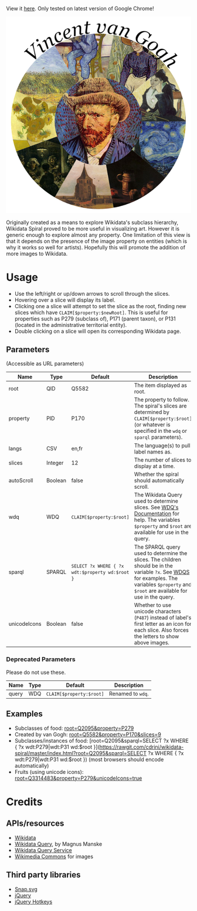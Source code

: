 View it [here](https://rawgit.com/cdrini/wikidata-spiral/master/index.html).
Only tested on latest version of Google Chrome!

![Demo image](https://raw.githubusercontent.com/cdrini/wikidata-spiral/master/imgs/Created%20by%20van%20Gogh.png)

Originally created as a means to explore Wikidata's subclass hierarchy, Wikidata Spiral proved to be more useful in visualizing art. However it is generic enough to explore almost any property. One limitation of this view is that it depends on the presence of the image property on entities (which is why it works so well for artists). Hopefully this will promote the addition of more images to Wikidata.

# Usage
* Use the left/right or up/down arrows to scroll through the slices.
* Hovering over a slice will display its label.
* Clicking one a slice will attempt to set the slice as the root, finding new slices which have `CLAIM[$property:$newRoot]`. This is useful for properties such as P279 (subclass of), P171 (parent taxon), or P131 (located in the administrative territorial entity).
* Double clicking on a slice will open its corresponding Wikidata page.

## Parameters
(Accessible as URL parameters)

Name          | Type          | Default                    | Description
------------- | ------------- | -------------------------- | -------------
root          | QID           | Q5582                      | The item displayed as root.
property      | PID           | P170                       | The property to follow. The spiral's slices are determined by `CLAIM[$property:$root]` (or whatever is specified in the `wdq` or `sparql` parameters).
langs         | CSV           | en,fr                      | The language(s) to pull label names as.
slices        | Integer       | 12                         | The number of slices to display at a time.
autoScroll    | Boolean       | false                      | Whether the spiral should automatically scroll.
wdq           | WDQ           | `CLAIM[$property:$root]`   | The Wikidata Query used to determine slices. See [WDQ's Documentation](https://wdq.wmflabs.org/api_documentation.html) for help. The variables `$property` and `$root` are available for use in the query.
sparql        | SPARQL        | `SELECT ?x WHERE { ?x wdt:$property wd:$root }` | The SPARQL query used to determine the slices. The children should be in the variable `?x`. See [WDQS](https://query.wikidata.org/) for examples. The variables `$property` and `$root` are available for use in the query.
unicodeIcons  | Boolean       | false                      | Whether to use unicode characters (`P487`) instead of label's first letter as an icon for each slice. Also forces the letters to show above images.

### Deprecated Parameters
Please do not use these.

Name          | Type          | Default                    | Description
------------- | ------------- | -------------------------- | -------------
query         | WDQ           | `CLAIM[$property:$root]`   | Renamed to `wdq`.

## Examples
* Subclasses of food: [root=Q2095&property=P279](https://rawgit.com/cdrini/wikidata-spiral/master/index.html?root=Q2095&property=P279)
* Created by van Gogh: [root=Q5582&property=P170&slices=9](https://rawgit.com/cdrini/wikidata-spiral/master/index.html?root=Q5582&property=P170&slices=9)
* Subclasses/instances of food: [root=Q2095&sparql=SELECT ?x WHERE { ?x wdt:P279|wdt:P31 wd:$root }](https://rawgit.com/cdrini/wikidata-spiral/master/index.html?root=Q2095&sparql=SELECT ?x WHERE { ?x wdt:P279|wdt:P31 wd:$root }) (most browsers should encode automatically)
* Fruits (using unicode icons):
[root=Q3314483&property=P279&unicodeIcons=true](https://rawgit.com/cdrini/wikidata-spiral/master/index.html?root=Q3314483&property=P279&unicodeIcons=true)

# Credits

## APIs/resources
* [Wikidata](https://www.wikidata.org/w/api.php)
* [Wikidata Query](https://wdq.wmflabs.org/), by Magnus Manske
* [Wikidata Query Service](https://query.wikidata.org/)
* [Wikimedia Commons](https://commons.wikimedia.org/w/api.php) for images

## Third party libraries
* [Snap.svg](https://github.com/adobe-webplatform/Snap.svg)
* [jQuery](https://github.com/jquery/jquery)
* [jQuery Hotkeys](https://github.com/jeresig/jquery.hotkeys)
